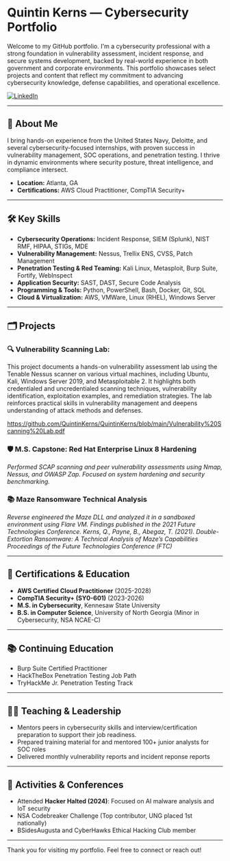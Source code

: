 # Quintin Kerns — Cybersecurity Portfolio

Welcome to my GitHub portfolio. I'm a cybersecurity professional with a strong foundation in vulnerability assessment, incident response, and secure systems development, backed by real-world experience in both government and corporate environments. This portfolio showcases select projects and content that reflect my commitment to advancing cybersecurity knowledge, defense capabilities, and operational excellence.

[![LinkedIn](https://img.shields.io/badge/LinkedIn-QuintinKerns-blue)](https://linkedin.com/in/quintinkerns)

---

## 🔐 About Me

I bring hands-on experience from the United States Navy, Deloitte, and several cybersecurity-focused internships, with proven success in vulnerability management, SOC operations, and penetration testing. I thrive in dynamic environments where security posture, threat intelligence, and compliance intersect.

- **Location:** Atlanta, GA
- **Certifications:** AWS Cloud Practitioner, CompTIA Security+

---

## 🛠️ Key Skills

- **Cybersecurity Operations:** Incident Response, SIEM (Splunk), NIST RMF, HIPAA, STIGs, MDE
- **Vulnerability Management:** Nessus, Trellix ENS, CVSS, Patch Management
- **Penetration Testing & Red Teaming:** Kali Linux, Metasploit, Burp Suite, Fortify, WebInspect
- **Application Security:** SAST, DAST, Secure Code Analysis
- **Programming & Tools:** Python, PowerShell, Bash, Docker, Git, SQL
- **Cloud & Virtualization:** AWS, VMWare, Linux (RHEL), Windows Server

---

## 🗂️ Projects

### 🔍 Vulnerability Scanning Lab:
This project documents a hands-on vulnerability assessment lab using the Tenable Nessus scanner on various virtual machines, including Ubuntu, Kali, Windows Server 2019, and Metasploitable 2. It highlights both credentialed and uncredentialed scanning techniques, vulnerability identification, exploitation examples, and remediation strategies. The lab reinforces practical skills in vulnerability management and deepens understanding of attack methods and defenses.

https://github.com/QuintinKerns/QuintinKerns/blob/main/Vulnerability%20Scanning%20Lab.pdf

### 🛡️ M.S. Capstone: Red Hat Enterprise Linux 8 Hardening
*Performed SCAP scanning and peer vulnerability assessments using Nmap, Nessus, and OWASP Zap. Focused on system hardening and security benchmarking.*

### 📚 Maze Ransomware Technical Analysis
*Reverse engineered the Maze DLL and analyzed it in a sandboxed environment using Flare VM. Findings published in the 2021 Future Technologies Conference.*
*Kerns, Q., Payne, B., Abegaz, T. (2021). Double-Extortion Ransomware: A Technical Analysis of Maze’s Capabilities Proceedings of the Future Technologies Conference (FTC)*

---

## 🧠 Certifications & Education

- **AWS Certified Cloud Practitioner** (2025-2028)
- **CompTIA Security+ (SY0-601)** (2023-2026)
- **M.S. in Cybersecurity**, Kennesaw State University
- **B.S. in Computer Science**, University of North Georgia (Minor in Cybersecurity, NSA NCAE-C)

---

## 📚 Continuing Education

- Burp Suite Certified Practitioner
- HackTheBox Penetration Testing Job Path
- TryHackMe Jr. Penetration Testing Track

---

## 🧑‍🏫 Teaching & Leadership

- Mentors peers in cybersecurity skills and interview/certification preparation to support their job readiness.
- Prepared training material for and mentored 100+ junior analysts for SOC roles
- Delivered monthly vulnerability reports and incident reponse reports

---

## 📌 Activities & Conferences

- Attended **Hacker Halted (2024)**: Focused on AI malware analysis and IoT security
- NSA Codebreaker Challenge (Top contributor, UNG placed 1st nationally)
- BSidesAugusta and CyberHawks Ethical Hacking Club member

---

Thank you for visiting my portfolio. Feel free to connect or reach out!

